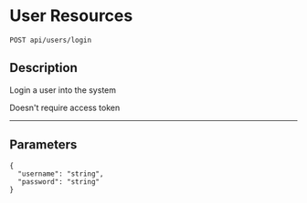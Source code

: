 # User Resources

    POST api/users/login

## Description
Login a user into the system

Doesn't require access token

***

## Parameters

```
{
  "username": "string",
  "password": "string"
}
```
